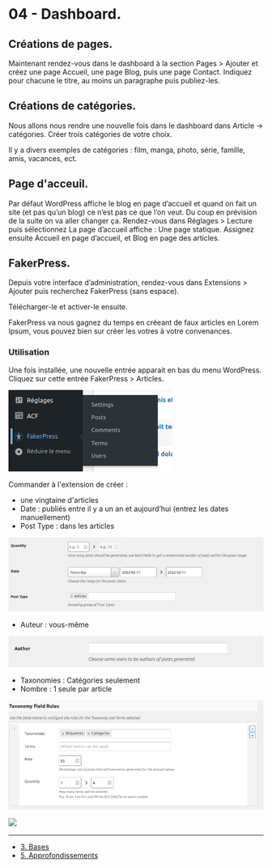 # 04 - Dashboard.

## Créations de pages.

Maintenant rendez-vous dans le dashboard à la section Pages > Ajouter et créez une page Accueil, une page Blog, puis une page Contact. Indiquez pour chacune le titre, au moins un paragraphe puis publiez-les.

## Créations de catégories.

Nous allons nous rendre une nouvelle fois dans le dashboard dans Article -> catégories. Créer trois catégories de votre choix.

Il y a divers exemples de catégories : film, manga, photo, série, famille, amis, vacances, ect.

## Page d'acceuil.

Par défaut WordPress affiche le blog en page d’accueil et quand on fait un site (et pas qu’un blog) ce n’est pas ce que l’on veut. Du coup en prévision de la suite on va aller changer ça. Rendez-vous dans Réglages > Lecture puis sélectionnez La page d’accueil affiche : Une page statique. Assignez ensuite Accueil en page d’accueil, et Blog en page des articles.

## FakerPress.

Depuis votre interface d’administration, rendez-vous dans Extensions > Ajouter puis recherchez FakerPress (sans espace). 

Télécharger-le et activer-le ensuite.

FakerPress va nous gagnez du temps en créeant de faux articles en Lorem Ipsum, vous pouvez bien sur créer les votres à votre convenances.

### Utilisation

Une fois installée, une nouvelle entrée apparait en bas du menu WordPress. Cliquez sur cette entrée FakerPress > Articles.  

![](./img/faker.png)

Commander à l'extension de créer :

* une vingtaine d'articles
* Date : publiés entre il y a un an et aujourd’hui (entrez les dates manuellement)
* Post Type : dans les articles  

![](./img/quantity.png)

* Auteur : vous-même  

![](./img/author.png)

* Taxonomies : Catégories seulement
* Nombre : 1 seule par article

![](./img/taxinomie.png)

![](https://media.giphy.com/media/s9ijJ0AI4JKko/giphy.gif)

---

- [3. Bases](./03-Bases.md)
- [5. Approfondissements](./06-Approfondissements.md)
